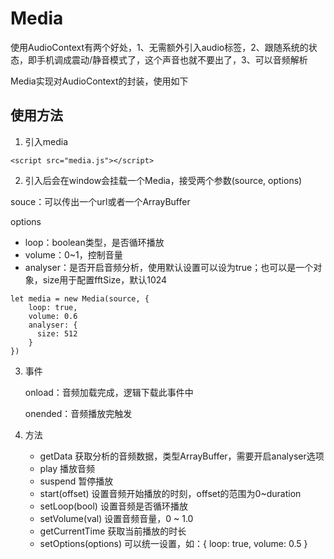 # Media

使用AudioContext有两个好处，1、无需额外引入audio标签，2、跟随系统的状态，即手机调成震动/静音模式了，这个声音也就不要出了，3、可以音频解析

Media实现对AudioContext的封装，使用如下

## 使用方法

1. 引入media

```
<script src="media.js"></script>
```

2. 引入后会在window会挂载一个Media，接受两个参数(source, options)

souce：可以传出一个url或者一个ArrayBuffer

options

- loop：boolean类型，是否循环播放
- volume：0~1，控制音量
- analyser：是否开启音频分析，使用默认设置可以设为true；也可以是一个对象，size用于配置fftSize，默认1024

```
let media = new Media(source, {
	loop: true,
	volume: 0.6
	analyser: {
	  size: 512
	}
})
```

3. 事件

   onload：音频加载完成，逻辑下载此事件中

   onended：音频播放完触发

4. 方法

   - getData  获取分析的音频数据，类型ArrayBuffer，需要开启analyser选项
   - play 播放音频
   - suspend 暂停播放
   - start(offset) 设置音频开始播放的时刻，offset的范围为0~duration
   - setLoop(bool) 设置音频是否循环播放
   - setVolume(val) 设置音频音量，0 ~ 1.0
   - getCurrentTime 获取当前播放的时长
   - setOptions(options) 可以统一设置，如：{ loop: true, volume: 0.5 }